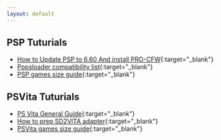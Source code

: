 ```yaml
---
layout: default
---
```

## PSP Tuturials

*   [How to Update PSP to 6.60 And install PRO-CFW](/Pops-Compatibility-List.html){:target="_blank"}
*   [Popsloader compatibility list](//bit.ly/2ulo8TI){:target="_blank"}
*   [PSP games size guide](//bit.ly/2NaWeRp){:target="_blank"}


## PSVita Tuturials

*   [PS Vita General Guide](//bit.ly/2lO7bva){:target="_blank"}
*   [How to prep SD2VITA adapter](//bit.ly/2NeXvXH){:target="_blank"}
*   [PSVita games size guide](//bit.ly/2KUqqmZ){:target="_blank"}
